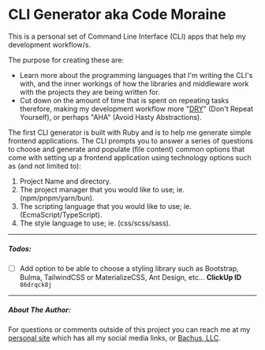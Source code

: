 # CLI Generator aka Code Moraine 

This is a personal set of Command Line Interface (CLI) apps that help my development workflow/s. 

The purpose for creating these are:

  - Learn more about the programming languages that I'm writing the CLI's with, and the inner workings of how the libraries and middleware work with the projects they are being written for.
  - Cut down on the amount of time that is spent on repeating tasks therefore, making my development workflow more "[DRY](https://en.wikipedia.org/wiki/Don%27t_repeat_yourself)" (Don't Repeat Yourself), or perhaps "AHA" (Avoid Hasty Abstractions).

  The first CLI generator is built with Ruby and is to help me generate simple frontend applications.
  The CLI prompts you to answer a series of questions to choose and generate and populate (file content) common options that come with setting up a frontend application using technology options such as (and not limited to):

  1. Project Name and directory.
  2. The project manager that you would like to use; ie. (npm/pnpm/yarn/bun).
  3. The scripting language that you would like to use; ie. (EcmaScript/TypeScript).
  4. The style language to use; ie. (css/scss/sass).

---

  ##### Todos:

  - [ ] Add option to be able to choose a styling library such as Bootstrap, Bulma, TailwindCSS or MaterializeCSS, Ant Design, etc... 
  **ClickUp ID** `86drqck8j`


---

##### About The Author:

For questions or comments outside of this project you can reach me at my [personal site](https://colinstodd.com/#getInTouch) which has all my social media links, or [Bachus, LLC](https://bachusllc.com).

